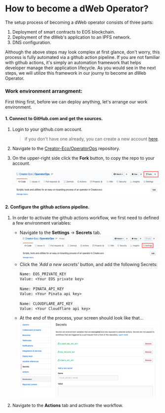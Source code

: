 # How to become a dWeb Operator?

The setup process of becoming a dWeb operator consists of three parts:

1. Deployment of smart contracts to EOS blockchain.
2. Deployment of the dWeb's application to an IPFS network.
3. DNS configuration.  

Although the above steps may look complex at first glance, don't worry, this process is fully automated via a github action pipeline.
If you are not familiar with github actions, it's simply an automation framework that helps developer manage their application lifecycle.
As you would see in the next steps, we will utilize this framework in our journy to become an dWeb Operator. 

### Work environment arrangment:
First thing first, before we can deploy anything, let's arrange our work environment.

#### 1. Connect to GitHub.com and get the sources.
1. Login to your github.com account.
   > if you don't have one already, you can create a new account [here](https://github.com/join?source=login).
2. Navigate to the [Creator-Eco/OperatorOps](https://github.com/Creator-Eco/OperatorOps) repository.
3. On the upper-right side click the **Fork** button, to copy the repo to your account.
   
   ![fork the Creator-Eco/OperatorOps](images/github-fork.png)

#### 2. Configure the github actions pipeline.
1. In order to activate the github actions workflow, we first need to defined a few environment variables:
    
    - Navigate to the **Settings** -> **Secrets** tab.
    ![actions tab](images/github-settings-tab.png)
    - Click the *'Add a new secrets'* button, and add the following Secrets:
      ```
      Name: EOS_PRIVATE_KEY
      Value: <Your EOS private key>

      Name: PINATA_API_KEY
      Value: <Your Pinata api key>

      Name: CLOUDFLARE_API_KEY
      Value: <Your Cloudflare api key>     
      ```
    - At the end of the process, your screen should look like that...
     ![actions tab](images/github-secrets-screen.png)

2. Navigate to the **Actions** tab and activate the workflow.